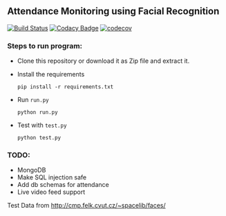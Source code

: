 ## Attendance Monitoring using Facial Recognition

[![Build Status](https://travis-ci.org/MePsyDuck/amfr.svg?branch=master)](https://travis-ci.org/MePsyDuck/amfr)
[![Codacy Badge](https://api.codacy.com/project/badge/Grade/f20e515c04d74db6afcfa468c0e1da38)](https://www.codacy.com/app/MePsyDuck/amfr?utm_source=github.com&amp;utm_medium=referral&amp;utm_content=MePsyDuck/amfr&amp;utm_campaign=Badge_Grade)
[![codecov](https://codecov.io/gh/MePsyDuck/amfr/branch/master/graph/badge.svg)](https://codecov.io/gh/MePsyDuck/amfr)

### Steps to run program:
* Clone this repository or download it as Zip file and extract it.
* Install the requirements

  `pip install -r requirements.txt`
* Run `run.py`

  `python run.py`
* Test with `test.py`
   
  `python test.py`


### TODO:
* MongoDB
* Make SQL injection safe
* Add db schemas for attendance
* Live video feed support

Test Data from http://cmp.felk.cvut.cz/~spacelib/faces/
